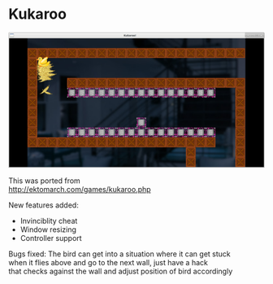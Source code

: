 # Kukaroo

![Kukaroo](/screenshots/game.png?raw=true "Kukaroo screenshot")

This was ported from  
http://ektomarch.com/games/kukaroo.php

New features added:
* Invinciblity cheat
* Window resizing
* Controller support

Bugs fixed:
The bird can get into a situation where it can get stuck  
when it flies above and go to the next wall, just have a hack  
that checks against the wall and adjust position of bird accordingly  
